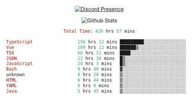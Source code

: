 <!DOCTYPE html>
<body>
<div align="center">

  [![Discord Presence](https://lanyard.cnrad.dev/api/576097150359044106)](https://discord.com/users/576097150359044106)
  
  ![Github Stats](https://github-readme-stats.vercel.app/api?username=verycrunchy&show_icons=true&theme=radical)

<!--START_SECTION:waka-->

```ruby
Total Time: 426 hrs 57 mins

TypeScript                 156 hrs 12 mins █████████░░░░░░░░░░░░░░░░   36.59 %
Vue                        109 hrs 12 mins ██████▒░░░░░░░░░░░░░░░░░░   25.58 %
TSX                        66 hrs 11 mins  ████░░░░░░░░░░░░░░░░░░░░░   15.51 %
JSON                       22 hrs 34 mins  █▒░░░░░░░░░░░░░░░░░░░░░░░   05.29 %
JavaScript                 20 hrs 3 mins   █▒░░░░░░░░░░░░░░░░░░░░░░░   04.70 %
Bash                       9 hrs 40 mins   ▓░░░░░░░░░░░░░░░░░░░░░░░░   02.26 %
unknown                    8 hrs 28 mins   ▒░░░░░░░░░░░░░░░░░░░░░░░░   01.98 %
HTML                       6 hrs 44 mins   ▒░░░░░░░░░░░░░░░░░░░░░░░░   01.58 %
YAML                       6 hrs 0 mins    ▒░░░░░░░░░░░░░░░░░░░░░░░░   01.40 %
Java                       5 hrs 45 mins   ▒░░░░░░░░░░░░░░░░░░░░░░░░   01.35 %
```

<!--END_SECTION:waka-->
</div>
</body>
</html>

